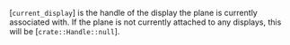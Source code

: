 [`current_display`] is the handle of the display the plane is currently
associated with.
If the plane is not currently attached to any displays, this will be
[`crate::Handle::null`].
